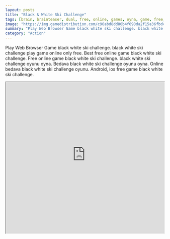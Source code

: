 ```yaml
---
layout: posts
title: "Black & White Ski Challenge"
tags: [brain, brainteaser, dual, free, online, games, oyna, game, free, games, play, play, games]
image: "https://img.gamedistribution.com/c96abd8dd80b4f698da2f15a36fbdc56-1280x550.jpeg"
summary: "Play Web Browser Game black white ski challenge. black white ski challenge play game online only free. Best free online game black white ski challenge. Free online game black white ski challenge. black white ski challenge oyunu oyna. Bedava black white ski challenge oyunu oyna. Online bedava black white ski challenge oyunu. Android, ios free game black white ski challenge."
category: "Action"
---
```


Play Web Browser Game black white ski challenge. black white ski challenge play game online only free. Best free online game black white ski challenge. Free online game black white ski challenge. black white ski challenge oyunu oyna. Bedava black white ski challenge oyunu oyna. Online bedava black white ski challenge oyunu. Android, ios free game black white ski challenge.

<iframe width="100%" height="480px;" src="https://html5.gamedistribution.com/c96abd8dd80b4f698da2f15a36fbdc56/"></iframe>